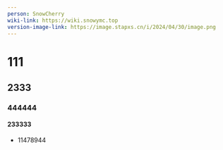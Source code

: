 ```yaml
---
person: SnowCherry
wiki-link: https://wiki.snowymc.top
version-image-link: https://image.stapxs.cn/i/2024/04/30/image.png
---
```


# 111
## 2333
### 444444
#### 233333
* 11478944

